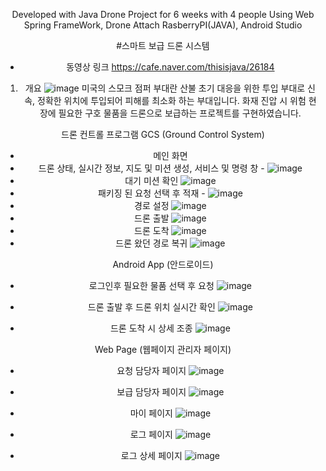<div align="center">

Developed with Java Drone Project for 6 weeks with 4 people
Using Web Spring FrameWork, Drone Attach RasberryPI(JAVA), Android Studio

#스마트 보급 드론 시스템
- 동영상 링크
https://cafe.naver.com/thisisjava/26184

1. 개요
![image](https://github.com/user-attachments/assets/4ca4015c-7b28-4086-a4f8-dd34dd0317fd)
미국의 스모크 점퍼 부대란 산불 초기 대응을 위한 투입 부대로 신속, 정확한 위치에 투입되어 피해를 최소화 하는 부대입니다. 화재 진압 시 위험 현장에 필요한 구호 물품을 드론으로 보급하는 프로젝트를 구현하였습니다.

드론 컨트롤 프로그램 GCS (Ground Control System)
- 메인 화면 
- 드론 상태, 실시간 정보, 지도 및 미션 생성, 서비스 및 명령 창 -
![image](https://github.com/user-attachments/assets/be40dcdd-b966-41e3-966d-40273685ead6)
- 대기 미션 확인 
![image](https://github.com/user-attachments/assets/fb2aeb69-36e5-46e3-9909-cb50ec4c58f8)
- 패키징 된 요청 선택 후 적재 -
![image](https://github.com/user-attachments/assets/232723a0-4d90-459b-ad63-ce91188cc0fd)
- 경로 설정 
![image](https://github.com/user-attachments/assets/be2c1bb7-4caa-444f-a609-f93236b14fa9)
- 드론 출발 
![image](https://github.com/user-attachments/assets/e09b7b5d-8c38-4b8f-937b-d17e08856413)
- 드론 도착 
![image](https://github.com/user-attachments/assets/e3a2f551-8d90-4c75-b5cb-9237244aaf11)
- 드론 왔던 경로 복귀 
![image](https://github.com/user-attachments/assets/a0b19d32-0b55-44f8-a8d8-70995ce650b1)


Android App (안드로이드)
- 로그인후 필요한 물품 선택 후 요청 
![image](https://github.com/user-attachments/assets/1fa288ae-6748-4408-b3c1-3217c04c1f6f)

- 드론 출발 후 드론 위치 실시간 확인 
![image](https://github.com/user-attachments/assets/d796cb8b-97a4-4dfc-baa7-8a79e84064a3)

- 드론 도착 시 상세 조종 
![image](https://github.com/user-attachments/assets/0a44f32a-299f-42d6-a9fc-19b131a254a8)

Web Page (웹페이지 관리자 페이지)
- 요청 담당자 페이지 
![image](https://github.com/user-attachments/assets/05efe5ea-9061-4c44-91f4-bb5c4f66e355)

- 보급 담당자 페이지 
 ![image](https://github.com/user-attachments/assets/560bb405-14ee-4513-bb4e-c0d80624df0c)

- 마이 페이지 
![image](https://github.com/user-attachments/assets/c08f1a8f-bbf5-4d96-95cb-bb83c9a07064)

- 로그 페이지 
![image](https://github.com/user-attachments/assets/22818fdc-292e-4a3a-8740-fb68aacd92e5)

- 로그 상세 페이지 
![image](https://github.com/user-attachments/assets/301d2a34-9212-4cbd-9c44-ac454b098fd4)

<div/>
